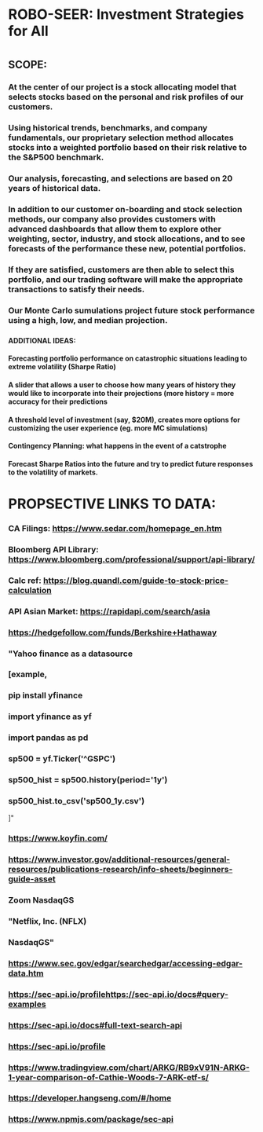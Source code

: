 # ROBO-SEER: Investment Strategies for All
#
## SCOPE: 
### At the center of our project is a stock allocating model that selects stocks based on the personal and risk profiles of our customers. 
### Using historical trends, benchmarks, and company fundamentals, our proprietary selection method allocates stocks into a weighted portfolio based on their risk relative to the S&P500 benchmark. 
### Our analysis, forecasting, and selections are based on 20 years of historical data. 
### In addition to our customer on-boarding and stock selection methods, our company also provides customers with advanced dashboards that allow them to explore other weighting, sector, industry, and stock allocations, and to see forecasts of the performance these new, potential portfolios.
### If they are satisfied, customers are then able to select this portfolio, and our trading software will make the appropriate transactions to satisfy their needs. 
### Our Monte Carlo sumulations project future stock performance using a high, low, and median projection.
###
#### ADDITIONAL IDEAS:
#### Forecasting portfolio performance on catastrophic situations leading to extreme volatility (Sharpe Ratio)
#### A slider that allows a user to choose how many years of history they would like to incorporate into their projections (more history = more accuracy for their predictions
#### A threshold level of investment (say, $20M), creates more options for customizing the user experience (eg. more MC simulations)
#### Contingency Planning: what happens in the event of a catstrophe
#### Forecast Sharpe Ratios into the future and try to predict future responses to the volatility of markets. 
### 
# PROPSECTIVE LINKS TO DATA:
### CA Filings: https://www.sedar.com/homepage_en.htm
### Bloomberg API Library: https://www.bloomberg.com/professional/support/api-library/
### Calc ref: https://blog.quandl.com/guide-to-stock-price-calculation
### API Asian Market: https://rapidapi.com/search/asia
###
### https://hedgefollow.com/funds/Berkshire+Hathaway
### "Yahoo finance as a datasource
### [example,
### pip install yfinance
###
### import yfinance as yf
### import pandas as pd
###
### sp500 = yf.Ticker('^GSPC')
### sp500_hist = sp500.history(period='1y')
### sp500_hist.to_csv('sp500_1y.csv') 
]"
###
### https://www.koyfin.com/
### https://www.investor.gov/additional-resources/general-resources/publications-research/info-sheets/beginners-guide-asset
###
### Zoom  NasdaqGS
### "Netflix, Inc. (NFLX)
### NasdaqGS"
###
### https://www.sec.gov/edgar/searchedgar/accessing-edgar-data.htm
### https://sec-api.io/profilehttps://sec-api.io/docs#query-examples
### https://sec-api.io/docs#full-text-search-api
### https://sec-api.io/profile
### https://www.tradingview.com/chart/ARKG/RB9xV91N-ARKG-1-year-comparison-of-Cathie-Woods-7-ARK-etf-s/
### https://developer.hangseng.com/#/home
### https://www.npmjs.com/package/sec-api
